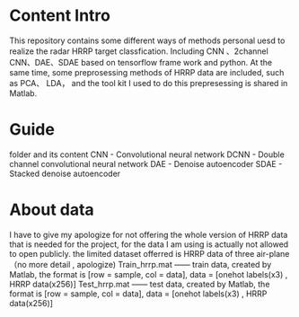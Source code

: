 # Content Intro
This repository contains some different ways of methods personal uesd to realize the radar HRRP target classfication. Including CNN 、2channel CNN、DAE、SDAE based on tensorflow frame work and python. At the same time, some preprosessing methods of HRRP data are  included, such as PCA、 LDA， and the tool kit I used to do this prepresessing is shared in Matlab.
# Guide
folder and its content
CNN - Convolutional neural network
DCNN - Double channel convolutional neural network
DAE - Denoise autoencoder
SDAE - Stacked denoise autoencoder
# About data
I have to give my apologize for not offering the whole version of HRRP data that is needed for the project, for the data I am using is actually not allowed to open publicly.
the limited dataset offerred is HRRP data of three air-plane （no more detail , apologize)
Train_hrrp.mat —— train data, created by Matlab, the format is [row = sample, col = data], data = [onehot labels(x3) , HRRP data(x256)] 
Test_hrrp.mat —— test data, created by Matlab, the format is [row = sample, col = data], data = [onehot labels(x3) , HRRP data(x256)] 
